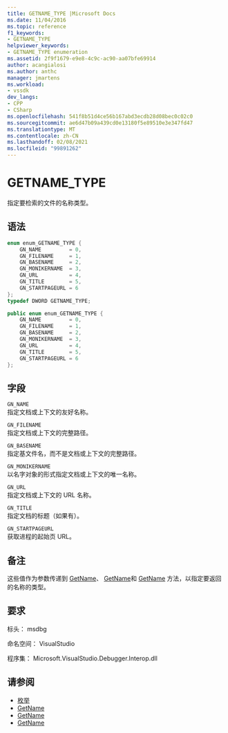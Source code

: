 ```yaml
---
title: GETNAME_TYPE |Microsoft Docs
ms.date: 11/04/2016
ms.topic: reference
f1_keywords:
- GETNAME_TYPE
helpviewer_keywords:
- GETNAME_TYPE enumeration
ms.assetid: 2f9f1679-e9e8-4c9c-ac90-aa07bfe69914
author: acangialosi
ms.author: anthc
manager: jmartens
ms.workload:
- vssdk
dev_langs:
- CPP
- CSharp
ms.openlocfilehash: 541f8b51d4ce56b167abd3ecdb28d08bec0c02c0
ms.sourcegitcommit: ae6d47b09a439cd0e13180f5e89510e3e347fd47
ms.translationtype: MT
ms.contentlocale: zh-CN
ms.lasthandoff: 02/08/2021
ms.locfileid: "99891262"
---
```

# <a name="getname_type"></a>GETNAME_TYPE
指定要检索的文件的名称类型。

## <a name="syntax"></a>语法

```cpp
enum enum_GETNAME_TYPE {
    GN_NAME         = 0,
    GN_FILENAME     = 1,
    GN_BASENAME     = 2,
    GN_MONIKERNAME  = 3,
    GN_URL          = 4,
    GN_TITLE        = 5,
    GN_STARTPAGEURL = 6
};
typedef DWORD GETNAME_TYPE;
```

```csharp
public enum enum_GETNAME_TYPE {
    GN_NAME         = 0,
    GN_FILENAME     = 1,
    GN_BASENAME     = 2,
    GN_MONIKERNAME  = 3,
    GN_URL          = 4,
    GN_TITLE        = 5,
    GN_STARTPAGEURL = 6
};
```

## <a name="fields"></a>字段
`GN_NAME`\
指定文档或上下文的友好名称。

`GN_FILENAME`\
指定文档或上下文的完整路径。

`GN_BASENAME`\
指定基文件名，而不是文档或上下文的完整路径。

`GN_MONIKERNAME`\
以名字对象的形式指定文档或上下文的唯一名称。

`GN_URL`\
指定文档或上下文的 URL 名称。

`GN_TITLE`\
指定文档的标题（如果有）。

`GN_STARTPAGEURL`\
获取进程的起始页 URL。

## <a name="remarks"></a>备注
这些值作为参数传递到 [GetName](../../../extensibility/debugger/reference/idebugdocument2-getname.md)、 [GetName](../../../extensibility/debugger/reference/idebugdocumentcontext2-getname.md)和 [GetName](../../../extensibility/debugger/reference/idebugprocess2-getname.md) 方法，以指定要返回的名称的类型。

## <a name="requirements"></a>要求
标头： msdbg

命名空间： VisualStudio

程序集： Microsoft.VisualStudio.Debugger.Interop.dll

## <a name="see-also"></a>请参阅
- [枚举](../../../extensibility/debugger/reference/enumerations-visual-studio-debugging.md)
- [GetName](../../../extensibility/debugger/reference/idebugdocument2-getname.md)
- [GetName](../../../extensibility/debugger/reference/idebugdocumentcontext2-getname.md)
- [GetName](../../../extensibility/debugger/reference/idebugprocess2-getname.md)
